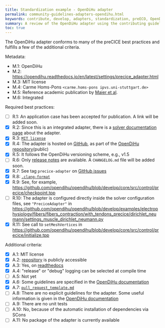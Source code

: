 ```yaml
---
title: Standardization example - OpenDiHu adapter
permalink: community-guidelines-adapters-opendihu.html
keywords: contribute, develop, adapters, standardization, preECO, OpenDiHu
summary: A review of the OpenDiHu adapter using the contributing guidelines. This is a work-in-progress that will eventually be moved.
toc: true
---
```


The OpenDiHu adapter conforms to many of the preCICE best practices and fulfills a few of the additional criteria. 

Metadata:

- M.1: OpenDiHu
- M.2: https://opendihu.readthedocs.io/en/latest/settings/precice_adapter.html
- M.3: MIT license
- M.4: Carme Homs-Pons `<carme.homs-pons ipvs.uni-stuttgart.de>`
- M.5: Reference academic publication by [Maier et al](https://www.sciencedirect.com/science/article/pii/S187775032400084X?via%3Dihub).
- M.6: Integrated

Required best practices:

- [ ] R.1: An application case has been accepted for publication. A link will be added soon. 
- [x] R.2: Since this is an integrated adapter, there is a [solver documentation page](https://opendihu.readthedocs.io/en/latest/settings/precice_adapter.html) about the adapter.
- [x] R.3: [`MIT license`](https://github.com/opendihu/opendihu/blob/develop/LICENSE)
- [x] R.4: The adapter is hosted on [GitHub](https://github.com/opendihu/opendihu/tree/develop/core/src/control/precice), as part of the [OpenDiHu repository](https://github.com/opendihu/opendihu/tree/develop)(public)
- [x] R.5: It follows the OpenDiHu versioning scheme, e.g., v1.5
- [ ] R.6: Only [release notes](https://github.com/opendihu/opendihu/releases/tag/v1.5) are available. A `CHANGELOG.md` file will be added soon.
- [x] R.7: See tag `precice-adapter` on [GitHub issues](https://github.com/opendihu/opendihu/issues)
- [x] R.8: [`.clang-format`](https://github.com/opendihu/opendihu/blob/develop/.clang-format)
- [x] R.9: See, for example, https://github.com/opendihu/opendihu/blob/develop/core/src/control/precice/checkpoint.tpp
- [ ] R.10: The adapter is configured directly inside the solver configuration files, see `"PreciceAdapter"` in https://github.com/opendihu/opendihu/blob/develop/examples/electrophysiology/fibers/fibers_contraction/with_tendons_precice/dirichlet_neumann/settings_muscle_dirichlet_neumann.py
- [x] R.11: See call to `setMeshVertices` in https://github.com/opendihu/opendihu/blob/develop/core/src/control/precice/initialize.tpp

Additional criteria:

- [x] A.1: MIT license
- [x] A.2: [repository](https://github.com/opendihu/opendihu/tree/develop/core/src/control/precice) is publicly accessible
- [x] A.3: Yes, on [readthedocs](https://opendihu.readthedocs.io/en/latest/settings/precice_adapter.html)
- [x] A.4: "release" or "debug" logging can be selected at compile time
- [ ] A.5: Not yet
- [x] A.6: Some guidelines are specified in the [OpenDiHu documentation](https://opendihu.readthedocs.io/en/latest/developer/conventions.html)
- [x] A.7: [`pull_request_template.md`](https://github.com/opendihu/opendihu/blob/develop/.github/pull_request_template.md)
- [ ] A.8: There are no explicit guidelines for the adapter. Some useful information is given in the [OpenDiHu documentation](https://opendihu.readthedocs.io/en/latest/developer/conventions.html)
- [ ] A.9: There are no unit tests
- [ ] A.10: No, because of the automatic installation of dependencies via SCons
- [ ] A.11: No package of the adapter is currently available
